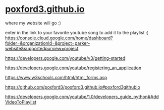 # [poxford3.github.io](poxford3.github.io)
where my website will go :)



enter in the link to your favorite youtube song to add it to the playlist :)
https://console.cloud.google.com/home/dashboard?folder=&organizationId=&project=parker-website&supportedpurview=project

https://developers.google.com/youtube/v3/getting-started

https://developers.google.com/youtube/registering_an_application

https://www.w3schools.com/html/html_forms.asp

https://github.com/poxford3/poxford3.github.io#poxford3githubio

https://developers.google.com/youtube/1.0/developers_guide_python#AddVideoToPlaylist